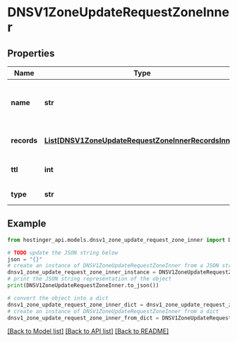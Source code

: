 # DNSV1ZoneUpdateRequestZoneInner


## Properties

Name | Type | Description | Notes
------------ | ------------- | ------------- | -------------
**name** | **str** | Name of the record (use &#x60;@&#x60; for wildcard name) | 
**records** | [**List[DNSV1ZoneUpdateRequestZoneInnerRecordsInner]**](DNSV1ZoneUpdateRequestZoneInnerRecordsInner.md) | Records assigned to the name | [optional] 
**ttl** | **int** | TTL (Time-To-Live) of the record | [optional] 
**type** | **str** | Type of the record | 

## Example

```python
from hostinger_api.models.dnsv1_zone_update_request_zone_inner import DNSV1ZoneUpdateRequestZoneInner

# TODO update the JSON string below
json = "{}"
# create an instance of DNSV1ZoneUpdateRequestZoneInner from a JSON string
dnsv1_zone_update_request_zone_inner_instance = DNSV1ZoneUpdateRequestZoneInner.from_json(json)
# print the JSON string representation of the object
print(DNSV1ZoneUpdateRequestZoneInner.to_json())

# convert the object into a dict
dnsv1_zone_update_request_zone_inner_dict = dnsv1_zone_update_request_zone_inner_instance.to_dict()
# create an instance of DNSV1ZoneUpdateRequestZoneInner from a dict
dnsv1_zone_update_request_zone_inner_from_dict = DNSV1ZoneUpdateRequestZoneInner.from_dict(dnsv1_zone_update_request_zone_inner_dict)
```
[[Back to Model list]](../README.md#documentation-for-models) [[Back to API list]](../README.md#documentation-for-api-endpoints) [[Back to README]](../README.md)


